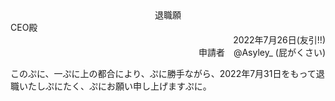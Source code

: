 <div align="center">
退職願
</div>

<div align="left">
CEO殿
</div>

<div align="right">
2022年7月26日(友引!!)
</div>

<div align="right">
申請者　@Asyley_ (屁がくさい)
</div>


このぷに、一ぷに上の都合により、ぷに勝手ながら、2022年7月31日をもって退職いたしぷにたく、ぷにお願い申し上げますぷに。
